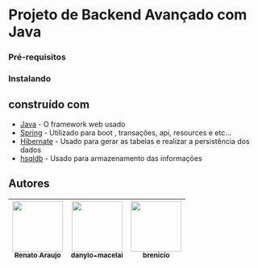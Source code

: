 # Projeto de Backend Avançado com Java

### Pré-requisitos


### Instalando



## construído com

 * [Java](https://www.oracle.com/technetwork/pt/java/javase/overview/index.html) - O framework web usado
 * [Spring](https://spring.io/) - Utilizado para boot , transações, api, resources e etc...
 * [Hibernate](http://hibernate.org/) - Usado para gerar as tabelas e realizar a persistência dos dados 
 * [hsqldb](http://hsqldb.org/) - Usado para armazenamento das informações

## Autores

<!-- ALL-CONTRIBUTORS-LIST:START - Do not remove or modify this section -->
<!-- prettier-ignore -->
| [<img src="https://avatars3.githubusercontent.com/u/1007389?s=400&v=4" width="100px;"/><br /><sub><b>Renato Araujo</b></sub>](https://github.com/orenatoaraujo)<br /> | [<img src="https://avatars2.githubusercontent.com/u/8239569?s=460&v=4" width="100px;"/><br /><sub><b>danylo-macelai</b></sub>](https://github.com/danylo-macelai)<br />  | [<img src="https://avatars0.githubusercontent.com/u/6737144?s=460&v=4" width="100px;"/><br /><sub><b>brenicio</b></sub>](https://github.com/brenicio)<br /> |
| :-------------------------------------------------------------------------------------------------------------------------------------------------------------------: | :----------------------------------------------------------------------------------------------------------------------------------------------------------------------: | :---------------------------------------------------------------------------------------------------------------------------------------------------------: |
<!-- ALL-CONTRIBUTORS-LIST:END -->
